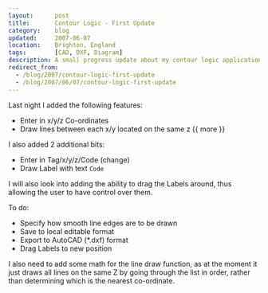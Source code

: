 ```yaml
---
layout:      post
title:       Contour Logic - First Update
category:    blog
updated:     2007-06-07
location:    Brighton, England
tags:        [CAD, DXF, Diagram]
description: A small progress update about my contour logic application
redirect_from:
  - /blog/2007/contour-logic-first-update
  - /blog/2007/06/07/contour-logic-first-update
---
```

Last night I added the following features:

- Enter in x/y/z Co-ordinates
- Draw lines between each x/y located on the same z
{{ more }}

I also added 2 additional bits:

- Enter in Tag/x/y/z/Code (change)
- Draw Label with text `Code`

I will also look into adding the ability to drag the Labels around, thus allowing the user to have control over them.

To do:

- Specify how smooth line edges are to be drawn
- Save to local editable format
- Export to AutoCAD (*.dxf) format
- Drag Labels to new position

I also need to add some math for the line draw function, as at the moment it just draws all lines on the same Z by going through the list in order, rather than determining which is the nearest co-ordinate.

